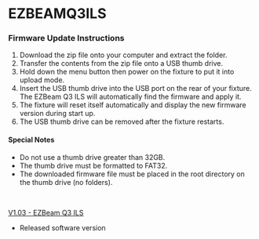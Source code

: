 # EZBEAMQ3ILS

### Firmware Update Instructions
1. Download the zip file onto your computer and extract the folder.
2. Transfer the contents from the zip file onto a USB thumb drive.
3. Hold down the menu button then power on the fixture to put it into upload mode.
4. Insert the USB thumb drive into the USB port on the rear of your fixture. The EZBeam Q3 ILS will automatically find the firmware and apply it.
5. The fixture will reset itself automatically and display the new firmware version during start up.
6. The USB thumb drive can be removed after the fixture restarts.

#### Special Notes
* Do not use a thumb drive greater than 32GB.
* The thumb drive must be formatted to FAT32.
* The downloaded firmware file must be placed in the root directory on the thumb drive (no folders).

&nbsp;  


[V1.03 - EZBeam Q3 ILS](https://github.com/Chauvet-DJ/EZBEAMQ3ILS/blob/8d6b90e9f2fe4952a4202a2e78c10ce2b7a47ebf/Firmware/V1.03_04-09-24.zip)
- Released software version
